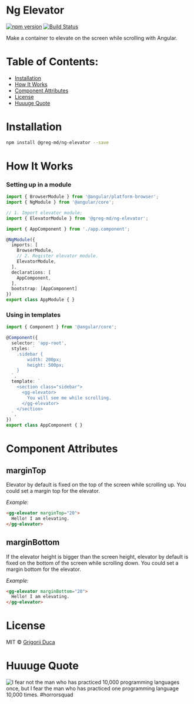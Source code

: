 # Ng Elevator

[![npm version](https://badge.fury.io/js/%40greg-md%2Fng-elevator.svg)](https://badge.fury.io/js/%40greg-md%2Fng-elevator)
[![Build Status](https://travis-ci.org/greg-md/ng-elevator.svg?branch=master)](https://travis-ci.org/greg-md/ng-elevator)

Make a container to elevate on the screen while scrolling with Angular.

# Table of Contents:

* [Installation](#installation)
* [How It Works](#how-it-works)
* [Component Attributes](#component-attributes)
* [License](#license)
* [Huuuge Quote](#huuuge-quote)

# Installation

```bash
npm install @greg-md/ng-elevator --save
```

# How It Works

### Setting up in a module

```typescript
import { BrowserModule } from '@angular/platform-browser';
import { NgModule } from '@angular/core';

// 1. Import elevator module;
import { ElevatorModule } from '@greg-md/ng-elevator';

import { AppComponent } from './app.component';

@NgModule({
  imports: [
    BrowserModule,
    // 2. Register elevator module.
    ElevatorModule,
  ],
  declarations: [
    AppComponent,
  ],
  bootstrap: [AppComponent]
})
export class AppModule { }
```

### Using in templates

```typescript
import { Component } from '@angular/core';

@Component({
  selector: 'app-root',
  styles: `
    .sidebar {
        width: 200px;
        height: 500px;
    }
  `,
  template: `
    <section class="sidebar">
      <gg-elevator>
        You will see me while scrolling.
      </gg-elevator>
    </section>
  `,
})
export class AppComponent { }
```

# Component Attributes

## marginTop

Elevator by default is fixed on the top of the screen while scrolling up.
You could set a margin top for the elevator.

_Example:_

```html
<gg-elevator marginTop="20">
  Hello! I am elevating.
</gg-elevator>
```

## marginBottom

If the elevator height is bigger than the screen height,
elevator by default is fixed on the bottom of the screen while scrolling down.
You could set a margin bottom for the elevator.

_Example:_

```html
<gg-elevator marginBottom="20">
  Hello! I am elevating.
</gg-elevator>
```

# License

MIT © [Grigorii Duca](http://greg.md)

# Huuuge Quote

![I fear not the man who has practiced 10,000 programming languages once, but I fear the man who has practiced one programming language 10,000 times. #horrorsquad](http://greg.md/huuuge-quote-fb.jpg)
